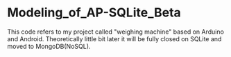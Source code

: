 # Modeling_of_AP-SQLite_Beta
This code refers to my project called "weighing machine" based on Arduino and Android. Theoretically little bit later it will be fully closed on SQLite and moved to MongoDB(NoSQL).

